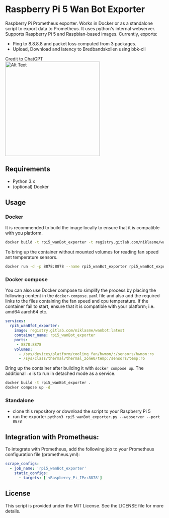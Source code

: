 # Raspberry Pi 5 Wan Bot Exporter

Raspberry Pi Prometheus exporter. Works in Docker or as a standalone script to export data to Prometheus. It uses python's internal webserver.
Supports Raspberry Pi 5 and Raspbian-based images. Currently, exports:
* Ping to 8.8.8.8 and packet loss computed from 3 packages.
* Upload, Download and latency to Bredbandskollen using bbk-cli

Credit to ChatGPT  
<img src="./images/wanbot.png" alt="Alt Text" width="300" height="300">


## Requirements

* Python 3.x
* (optional) Docker

## Usage

### Docker

It is recommended to build the image locally to ensure that it is compatible with you platform.
```bash
docker build -t rpi5_wanBot_exporter -t registry.gitlab.com/niklasme/wanbot:latest.
```
To bring up the container without mounted volumes for reading fan speed ant temperature sensors.
```bash
docker run -d -p 8878:8878 --name rpi5_wanBot_exporter rpi5_wanBot_exporter
```

### Docker compose
You can also use Docker compose to simplify the process by placing the following content in the `docker-compose.yaml` file and also add the required links to the files containing the fan speed and cpu temperature. If the container fail to start, ensure that it is compatible with your platform; i.e. amd64 aarch64 etc.
```yaml
services:
  rpi5_wanBfot_exporter:
    image: registry.gitlab.com/niklasme/wanbot:latest
    container_name: rpi5_wanBot_exporter
    ports:
     - 8878:8878
    volumes:
      - /sys/devices/platform/cooling_fan/hwmon/:/sensors/hwmon:ro
      - /sys/class/thermal/thermal_zone0/temp:/sensors/temp:ro
```

Bring up the container after building it with `docker compose up`. The additional `-d` is to run in detached mode as a service.
```bash
docker build -t rpi5_wanBot_exporter .
docker compose up -d
```



### Standalone

* clone this repository or download the script to your Raspberry Pi 5
* run the exporter `python3 rpi5_wanBot_exporter.py --webserver --port 8878`


## Integration with Prometheus:

To integrate with Prometheus, add the following job to your Prometheus configuration file (prometheus.yml):

```yaml
scrape_configs:
  - job_name: 'rpi5_wanBot_exporter'
    static_configs:
      - targets: ['<Raspberry_Pi_IP>:8878']
```

## License

This script is provided under the MIT License. See the LICENSE file for more details.
